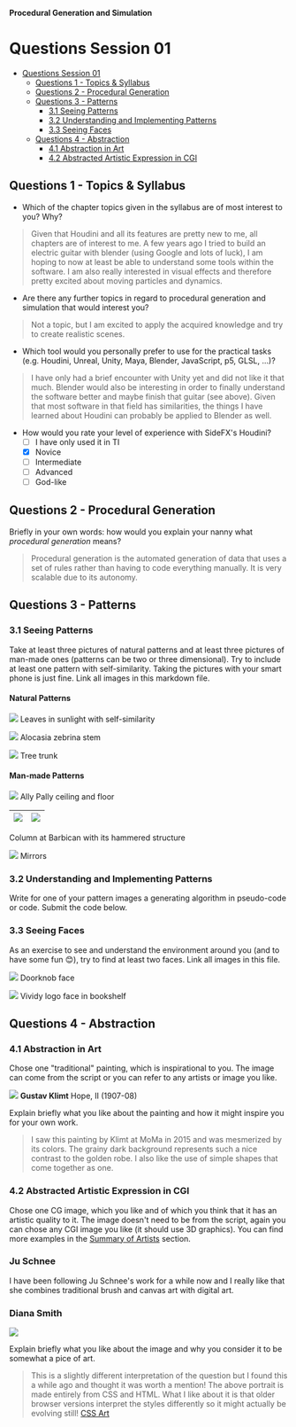 **Procedural Generation and Simulation**

# Questions Session 01

* [Questions Session 01](#questions-session-01)
    * [Questions 1 - Topics & Syllabus](#questions-1---topics--syllabus)
    * [Questions 2 - Procedural Generation](#questions-2---procedural-generation)
    * [Questions 3 - Patterns](#questions-3---patterns)
        * [3.1 Seeing Patterns](#31-seeing-patterns)
        * [3.2 Understanding and Implementing Patterns](#32-understanding-and-implementing-patterns)
        * [3.3 Seeing Faces](#33-seeing-faces)
    * [Questions 4 - Abstraction](#questions-4---abstraction)
        * [4.1 Abstraction in Art](#41-abstraction-in-art)
        * [4.2 Abstracted Artistic Expression in CGI](#42-abstracted-artistic-expression-in-cgi)

## Questions 1 - Topics & Syllabus

* Which of the chapter topics given in the syllabus are of most interest to you? Why?
> Given that Houdini and all its features are pretty new to me, all chapters are of interest to me.
> A few years ago I tried to build an electric guitar with blender (using Google and lots of luck), I am hoping
> to now at least be able to understand some tools within the software.
> I am also really interested in visual effects and therefore pretty excited about moving particles and dynamics.

* Are there any further topics in regard to procedural generation and simulation that would interest you?
> Not a topic, but I am excited to apply the acquired knowledge and try to create realistic scenes.

* Which tool would you personally prefer to use for the practical tasks (e.g. Houdini, Unreal, Unity, Maya, Blender, JavaScript, p5, GLSL, ...)?
> I have only had a brief encounter with Unity yet and did not like it that much. Blender would also be interesting 
> in order to finally understand the software better and maybe finish that guitar (see above). 
> Given that most software in that field has similarities, the things I have learned about Houdini can probably be applied to Blender as well.

* How would you rate your level of experience with SideFX's Houdini?
    * [ ] I have only used it in TI
    * [x] Novice
    * [ ] Intermediate
    * [ ] Advanced
    * [ ] God-like

## Questions 2 - Procedural Generation

Briefly in your own words: how would you explain your nanny what *procedural generation* means?
> Procedural generation is the automated generation of data that uses a set of rules rather than 
> having to code everything manually. It is very scalable due to its autonomy.

## Questions 3 - Patterns

### 3.1 Seeing Patterns

Take at least three pictures of natural patterns and at least three pictures of man-made ones (patterns can be two or three dimensional). Try to include at least one pattern with self-similarity. Taking the pictures with your smart phone is just fine. Link all images in this markdown file.

#### Natural Patterns
![](img/leaves.jpg)
Leaves in sunlight with self-similarity

![](img/plant-stem.jpg)
Alocasia zebrina stem

![](img/trunk.jpg)
Tree trunk

#### Man-made Patterns
![](img/glass-ceiling.jpg)
Ally Pally ceiling and floor

 |![](img/barbican.jpg) | ![](img/column-closeup.jpeg)|
|:--------------------:|:-------------------------:|
Column at Barbican with its hammered structure

![](img/door.jpg)
Mirrors

### 3.2 Understanding and Implementing Patterns

Write for one of your pattern images a generating algorithm in pseudo-code or code. Submit the code below.

### 3.3 Seeing Faces

As an exercise to see and understand the environment around you (and to have some fun 😊), try to find at least two faces. Link all images in this file.

![](img/doorknob-face.jpg)
Doorknob face

![](img/vividy-face.jpg)
Vividy logo face in bookshelf


## Questions 4 - Abstraction

### 4.1 Abstraction in Art

Chose one "traditional" painting, which is inspirational to you. The image can come from the script or you can refer to any artists or image you like.

![](gustav-klimt.jpeg)
**Gustav Klimt**
Hope, II (1907-08)

Explain briefly what you like about the painting and how it might inspire you for your own work.
> I saw this painting by Klimt at MoMa in 2015 and was mesmerized by its colors. The grainy dark background represents 
> such a nice contrast to the golden robe. I also like the use of simple shapes that come together as one.

### 4.2 Abstracted Artistic Expression in CGI

Chose one CG image, which you like and of which you think that it has an artistic quality to it. The image doesn't need to be from the script, again you can chose any CGI image you like (it should use 3D graphics). You can find more examples in the [Summary of Artists](../../02_scripts/pgs_ss22_01_intro_script.md#summary-of-artists) section.

### Ju Schnee

I have been following Ju Schnee's work for a while now and I really like that she combines traditional brush and canvas art with digital art.

### Diana Smith

![](purecss-francine.jpeg)

Explain briefly what you like about the image and why you consider it to be somewhat a pice of art. 
> This is a slightly different interpretation of the question but I found this a while ago and thought it was worth a mention!
> The above portrait is made entirely from CSS and HTML. What I like about it is that
> older browser versions interpret the styles differently so it might actually be evolving still!
> [CSS Art](https://digg.com/2018/purecss-francine)

